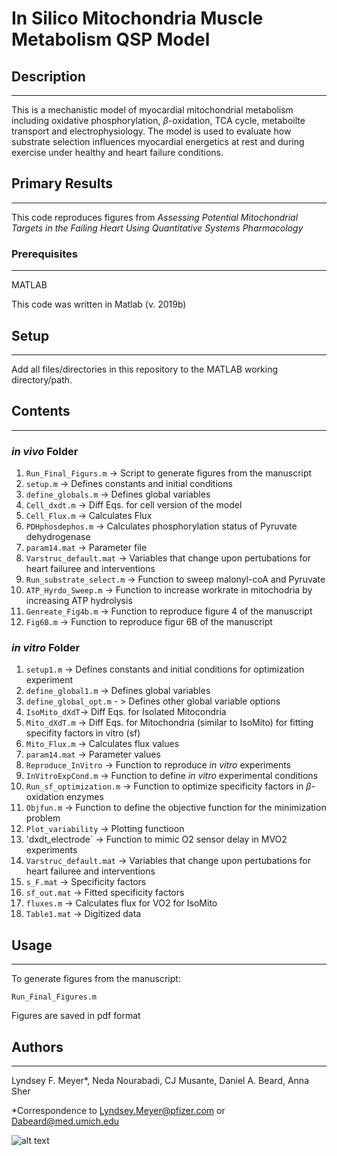 # In Silico Mitochondria Muscle Metabolism QSP Model

## Description
-----------
 This is a mechanistic model of myocardial mitochondrial metabolism including oxidative phosphorylation, $\beta$-oxidation, TCA cycle, metaboilte transport and electrophysiology. The model is used to evaluate how substrate selection influences myocardial energetics at rest and during exercise under healthy and heart failure conditions.

   ## Primary Results  
   -----

This code reproduces figures from *Assessing Potential Mitochondrial Targets in the Failing Heart Using Quantitative Systems Pharmacology*
 

### Prerequisites
---
MATLAB

This code was written in Matlab (v. 2019b)

## Setup
---
Add all files/directories in this repository to the MATLAB working directory/path.

## Contents
---
### *in vivo* Folder
1. `Run_Final_Figurs.m` -> Script to generate figures from the manuscript
2. `setup.m` -> Defines constants and initial conditions
3. `define_globals.m` -> Defines global variables
4. `Cell_dxdt.m` -> Diff Eqs. for cell version of the model
5. `Cell_Flux.m` -> Calculates Flux 
6. `PDHphosdephos.m` -> Calculates phosphorylation status of Pyruvate dehydrogenase
7.  `param14.mat` -> Parameter file
8. `Varstruc_default.mat` -> Variables that change upon pertubations for heart failuree and interventions
9. `Run_substrate_select.m` -> Function to sweep malonyl-coA and Pyruvate
10. `ATP_Hyrdo_Sweep.m` -> Function to increase workrate in mitochodria by increasing ATP hydrolysis
11. `Genreate_Fig4b.m` -> Function to reproduce figure 4 of the  manuscript
12. `Fig6B.m` -> Function to reproduce figur 6B of the manuscript

  ### *in vitro* Folder
  1. `setup1.m` -> Defines constants and initial conditions for optimization experiment
  2. `define_global1.m` -> Defines global variables
  3. `define_global_opt.m`   - > Defines other global variable options
  4. `IsoMito_dXdT`-> Diff Eqs. for Isolated Mitocondria
  5. `Mito_dXdT.m` -> Diff Eqs. for Mitochondria (similar to IsoMito) for fitting specifity factors in vitro (sf)
  6. `Mito_Flux.m` -> Calculates flux values
  7. `param14.mat` -> Parameter values
  8. `Reproduce_InVitro` -> Function to reproduce *in vitro* experiments
  9. `InVitroExpCond.m` -> Function to define *in vitro* experimental conditions
  10. `Run_sf_optimization.m` -> Function to optimize specificity factors in $\beta$-oxidation enzymes
  11. `Objfun.m` -> Function to define the objective function for the minimization problem
  12. `Plot_variability` -> Plotting functioon
  13. 'dxdt_electrode` -> Function to mimic O2 sensor delay in MVO2 experiments
  14. `Varstruc_default.mat` -> Variables that change upon pertubations for heart failuree and interventions
  15.  `s_F.mat` ->  Specificity factors
  16. `sf_out.mat` -> Fitted specificity factors
  17. `fluxes.m` -> Calculates flux for VO2 for IsoMito
  18.  `Table1.mat` -> Digitized data

## Usage
---
To generate figures from the manuscript:

`Run_Final_Figures.m `

Figures are saved in pdf format

## Authors
---
Lyndsey F. Meyer*, Neda Nourabadi, CJ Musante, Daniel A. Beard, Anna Sher

*Correspondence to Lyndsey.Meyer@pfizer.com or Dabeard@med.umich.edu

![alt text](https://github.com/openPfizer/DigitalHealthData/blob/master/img/osbypfizer.png)

